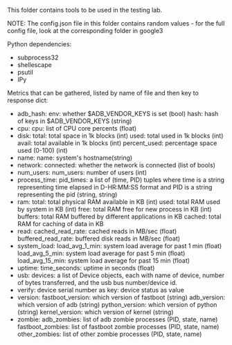 This folder contains tools to be used in the testing lab.

NOTE: The config.json file in this folder contains random values - for the full
config file, look at the corresponding folder in google3

Python dependencies:
  - subprocess32
  - shellescape
  - psutil
  - IPy

Metrics that can be gathered, listed by name of file and then key to response
dict:

* adb_hash:
    env: whether $ADB_VENDOR_KEYS is set (bool)
    hash: hash of keys in $ADB_VENDOR_KEYS (string)
* cpu:
    cpu: list of CPU core percents (float)
* disk:
    total: total space in 1k blocks (int)
    used: total used in 1k blocks (int)
    avail: total available in 1k blocks (int)
    percent_used: percentage space used (0-100) (int)
* name:
    name: system's hostname(string)
* network:
    connected: whether the network is connected (list of bools)
* num_users:
    num_users: number of users (int)
* process_time:
    pid_times: a list of (time, PID) tuples where time is a string
              representing time elapsed in D-HR:MM:SS format and PID is a string
              representing the pid (string, string)
* ram:
    total: total physical RAM available in KB (int)
    used: total RAM used by system in KB (int)
    free: total RAM free for new process in KB (int)
    buffers: total RAM buffered by different applications in KB
    cached: total RAM for caching of data in KB
* read:
    cached_read_rate: cached reads in MB/sec (float)
    buffered_read_rate: buffered disk reads in MB/sec (float)
* system_load:
    load_avg_1_min: system load average for past 1 min (float)
    load_avg_5_min: system load average for past 5 min (float)
    load_avg_15_min: system load average for past 15 min (float)
* uptime:
    time_seconds: uptime in seconds (float)
* usb:
    devices: a list of Device objects, each with name of device, number of bytes
    transferred, and the usb bus number/device id.
* verify:
    device serial number as key: device status as value
* version:
    fastboot_version: which version of fastboot (string)
    adb_version: which version of adb (string)
    python_version: which version of python (string)
    kernel_version: which version of kernel (string)
* zombie:
    adb_zombies: list of adb zombie processes (PID, state, name)
    fastboot_zombies: list of fastboot zombie processes (PID, state, name)
    other_zombies: list of other zombie processes (PID, state, name)
